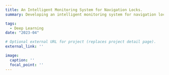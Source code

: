 ```yaml
---
title: An Intelligent Monitoring System for Navigation Locks.
summary: Developing an intelligent monitoring system for navigation locks, which achieves vessel detection, vessel name recognition, vessel draft reading, and vessel identification. And proposing a multi-task learning-enabled automatic vessel draft reading method (MTL-VDR). It achieves accurate vessel draft reading with error less than 0.1 meter.

tags: 
  - Deep Learning
date: "2023-04"

# Optional external URL for project (replaces project detail page).
external_link: ''

image: 
  caption: ''
  focal_point: ''
---
```

